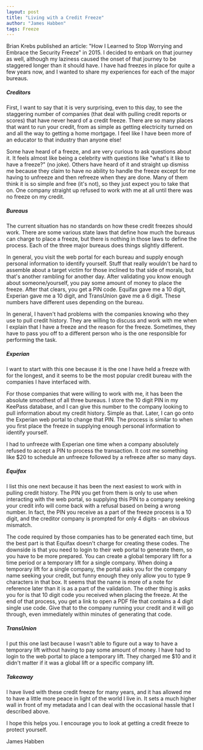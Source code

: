 ```yaml
---
layout: post
title: "Living with a Credit Freeze"
author: "James Habben"
tags: Freeze
---
```


Brian Krebs published an article: "How I Learned to Stop Worrying and Embrace the Security Freeze" in 2015. I decided to embark on that journey as well, although my laziness caused the onset of that journey to be staggered longer than it should have. I have had freezes in place for quite a few years now, and I wanted to share my experiences for each of the major bureaus.

##### Creditors

First, I want to say that it is very surprising, even to this day, to see the staggering number of companies (that deal with pulling credit reports or scores) that have never heard of a credit freeze. There are so many places that want to run your credit, from as simple as getting electricity turned on and all the way to getting a home mortgage. I feel like I have been more of an educator to that industry than anyone else!

Some have heard of a freeze, and are very curious to ask questions about it. It feels almost like being a celebrity with questions like "what's it like to have a freeze?" (no joke). Others have heard of it and straight up dismiss me because they claim to have no ability to handle the freeze except for me having to unfreeze and then refreeze when they are done. Many of them think it is so simple and free (it's not), so they just expect you to take that on. One company straight up refused to work with me at all until there was no freeze on my credit.

##### Bureaus

The current situation has no standards on how these credit freezes should work. There are some various state laws that define how much the bureaus can charge to place a freeze, but there is nothing in those laws to define the process. Each of the three major bureaus does things slightly different.

In general, you visit the web portal for each bureau and supply enough personal information to identify yourself. Stuff that really wouldn't be hard to assemble about a target victim for those inclined to that side of morals, but that's another rambling for another day. After validating you know enough about someone/yourself, you pay some amount of money to place the freeze. After that clears, you get a PIN code. Equifax gave me a 10 digit, Experian gave me a 10 digit, and TransUnion gave me a 6 digit. These numbers have different uses depending on the bureau.

In general, I haven't had problems with the companies knowing who they use to pull credit history. They are willing to discuss and work with me when I explain that I have a freeze and the reason for the freeze. Sometimes, they have to pass you off to a different person who is the one responsible for performing the task.

##### Experian

I want to start with this one because it is the one I have held a freeze with for the longest, and it seems to be the most popular credit bureau with the companies I have interfaced with.

For those companies that were willing to work with me, it has been the absolute smoothest of all three bureaus. I store the 10 digit PIN in my KeePass database, and I can give this number to the company looking to pull information about my credit history. Simple as that. Later, I can go onto the Experian web portal to change that PIN. The process is similar to when you first place the freeze in supplying enough personal information to identify yourself.

I had to unfreeze with Experian one time when a company absolutely refused to accept a PIN to process the transaction. It cost me something like $20 to schedule an unfreeze followed by a refreeze after so many days.

##### Equifax

I list this one next because it has been the next easiest to work with in pulling credit history. The PIN you get from them is only to use when interacting with the web portal, so supplying this PIN to a company seeking your credit info will come back with a refusal based on being a wrong number. In fact, the PIN you receive as a part of the freeze process is a 10 digit, and the creditor company is prompted for only 4 digits - an obvious mismatch.

The code required by those companies has to be generated each time, but the best part is that Equifax doesn't charge for creating these codes. The downside is that you need to login to their web portal to generate them, so you have to be more prepared. You can create a global temporary lift for a time period or a temporary lift for a single company. When doing a temporary lift for a single company, the portal asks you for the company name seeking your credit, but funny enough they only allow you to type 9 characters in that box. It seems that the name is more of a note for reference later than it is as a part of the validation. The other thing is asks you for is that 10 digit code you received when placing the freeze. At the end of that process, you get a link to open a PDF file that contains a 4 digit single use code. Give that to the company running your credit and it will go through, even immediately within minutes of generating that code.

##### TransUnion

I put this one last because I wasn't able to figure out a way to have a temporary lift without having to pay some amount of money. I have had to login to the web portal to place a temporary lift. They charged me $10 and it didn't matter if it was a global lift or a specific company lift.

##### Takeaway

I have lived with these credit freeze for many years, and it has allowed me to have a little more peace in light of the world I live in. It sets a much higher wall in front of my metadata and I can deal with the occasional hassle that I described above.

I hope this helps you. I encourage you to look at getting a credit freeze to protect yourself.

James Habben
